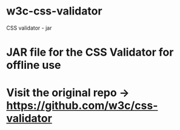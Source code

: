 # w3c-css-validator
 CSS validator - jar 

# JAR file for the CSS Validator for offline use

# Visit the original repo -> https://github.com/w3c/css-validator